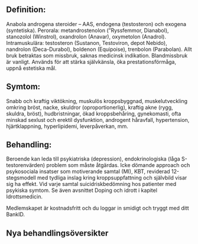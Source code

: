 ## Definition:

Anabola androgena steroider – AAS, endogena (testosteron) och exogena (syntetiska). Perorala: metandrostenolon (”Ryssfemmor, Dianabol), stanozolol (Winstrol), oxandrolon (Anavar), oxymetolon (Anadrol).
Intramuskulära: testosteron (Sustanon, Testoviron, depot Nebido), nandrolon (Deca-Durabol), boldenon (Equipoise), trenbolon (Parabolan).
Allt bruk betraktas som missbruk, saknas medicinsk indikation. Blandmissbruk är vanligt.
Används för att stärka självkänsla, öka prestationsförmåga, uppnå estetiska mål.

## Symtom:

Snabb och kraftig viktökning, muskulös kroppsbyggnad, muskelutveckling omkring bröst, nacke, skuldror (oproportionerlig), kraftig akne (rygg, skuldra, bröst), hudbristningar, ökad kroppsbehåring, gynekomasti, ofta minskad sexlust och erektil dysfunktion, androgent håravfall, hypertension, hjärtklappning, hyperlipidemi, leverpåverkan, mm.

## Behandling:

Beroende kan leda till psykiatriska (depression), endokrinologiska (låga S-testorenvärden) problem som måste åtgärdas. Icke dömande approach och psykosociala insatser som motiverande samtal (MI), KBT, reviderad 12-stegsmodell med tydliga inslag kring kroppsuppfattning och självbild visar sig ha effekt. Vid varje samtal suicidriskbedömning hos patienter med psykiska symtom.
Se även avsnittet Doping och idrott i kapitel Idrottsmedicin.


Medlemskapet är kostnadsfritt och du loggar in smidigt och tryggt med ditt BankID.

## Nya behandlingsöversikter

